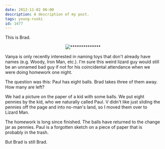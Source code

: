 ```yaml
---
date: 2012-11-02 06:00
description: A description of my post.
tags: young-ruski
id: 1477
---
```

This is Brad.

<p style="margin-left: auto; margin-right: auto; text-align: center;"><img alt="**************" src="/img/brad.jpg"/></p>

Vanya is only recently interested in naming toys that don't already have names (e.g. Woody, Iron Man, etc.).  I'm sure this weird lizard guy would still be an unnamed bad guy if not for his coincidental attendance when we were doing homework one night.
<!--more-->
The question was this:  Paul has eight balls.  Brad takes three of them away.  How many are left?

We had a picture on the paper of a kid with some balls.  We put eight pennies by the kid, who we naturally called Paul.  V didn't like just sliding the pennies off the page and into no-man's land, so I moved them over to Lizard Man.

The homework is long since finished.  The balls have returned to the change jar as pennies.  Paul is a forgotten sketch on a piece of paper that is probably in the trash.  

But Brad is still Brad.